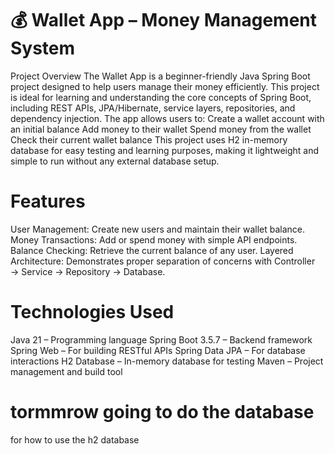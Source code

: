 # 💰 Wallet App – Money Management System

Project Overview
The Wallet App is a beginner-friendly Java Spring Boot project designed to help users manage their money efficiently. This project is ideal for learning and understanding the core concepts of Spring Boot, including REST APIs, JPA/Hibernate, service layers, repositories, and dependency injection.
The app allows users to:
Create a wallet account with an initial balance
Add money to their wallet
Spend money from the wallet
Check their current wallet balance
This project uses H2 in-memory database for easy testing and learning purposes, making it lightweight and simple to run without any external database setup.

# Features
User Management: Create new users and maintain their wallet balance.
Money Transactions: Add or spend money with simple API endpoints.
Balance Checking: Retrieve the current balance of any user.
Layered Architecture: Demonstrates proper separation of concerns with Controller → Service → Repository → Database.

# Technologies Used
Java 21 – Programming language
Spring Boot 3.5.7 – Backend framework
Spring Web – For building RESTful APIs
Spring Data JPA – For database interactions
H2 Database – In-memory database for testing
Maven – Project management and build tool


# tormmrow going to do the database
for how to use the h2 database

